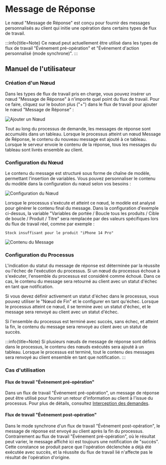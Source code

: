 # Message de Réponse

<PluginInfo name="workflow-response-message" link="/handbook/workflow-response-message" commercial="true"></PluginInfo>

Le nœud "Message de Réponse" est conçu pour fournir des messages personnalisés au client qui initie une opération dans certains types de flux de travail.

:::info{title=Note}
Ce nœud peut actuellement être utilisé dans les types de flux de travail "Événement pré-opération" et "Événement d'action personnalisé (mode synchrone)".
:::

## Manuel de l'utilisateur

### Création d'un Nœud

Dans les types de flux de travail pris en charge, vous pouvez insérer un nœud "Message de Réponse" à n'importe quel point du flux de travail. Pour ce faire, cliquez sur le bouton plus ("+") dans le flux de travail pour ajouter le nœud "Message de Réponse" :

![Ajouter un Nœud](https://static-docs.nocobase.com/eac2b3565e95e4ce59f340624062ed3d.png)

Tout au long du processus de demande, les messages de réponse sont accumulés dans un tableau. Lorsque le processus atteint un nœud Message de Réponse, le contenu du nouveau message est ajouté à ce tableau. Lorsque le serveur envoie le contenu de la réponse, tous les messages du tableau sont livrés ensemble au client.

### Configuration du Nœud

Le contenu du message est structuré sous forme de chaîne de modèle, permettant l'insertion de variables. Vous pouvez personnaliser le contenu du modèle dans la configuration du nœud selon vos besoins :

![Configuration du Nœud](https://static-docs.nocobase.com/d5fa5f4002d50baf3ba16048818fddfc.png)

Lorsque le processus s'exécute et atteint ce nœud, le modèle est analysé pour générer le contenu final du message. Dans la configuration d'exemple ci-dessus, la variable "Variables de portée / Boucle tous les produits / Cible de boucle / Produit / Titre" sera remplacée par des valeurs spécifiques lors du flux de travail réel, comme par exemple :

```
Stock insuffisant pour le produit "iPhone 14 Pro"
```

![Contenu du Message](https://static-docs.nocobase.com/06bd4a6b6ec499c853f0c39987f63a6a.png)

### Configuration du Processus

L'indication du statut du message de réponse est déterminée par la réussite ou l'échec de l'exécution du processus. Si un nœud du processus échoue à s'exécuter, l'ensemble du processus est considéré comme échoué. Dans ce cas, le contenu du message sera retourné au client avec un statut d'échec en tant que notification.

Si vous devez définir activement un statut d'échec dans le processus, vous pouvez utiliser le "Nœud de Fin" et le configurer en tant qu'échec. Lorsque le processus atteint ce nœud, il se termine avec un statut d'échec, et le message sera renvoyé au client avec un statut d'échec.

Si l'ensemble du processus est terminé avec succès, sans échec, et atteint la fin, le contenu du message sera renvoyé au client avec un statut de succès.

:::info{title=Note}
Si plusieurs nœuds de message de réponse sont définis dans le processus, le contenu des nœuds exécutés sera ajouté à un tableau. Lorsque le processus est terminé, tout le contenu des messages sera renvoyé au client ensemble en tant que notification.
:::

### Cas d'utilisation

#### Flux de travail "Événement pré-opération"

Dans un flux de travail "Événement pré-opération", un message de réponse peut être utilisé pour fournir un retour d'information au client à l'issue du processus. Pour plus de détails, consultez [Interception des demandes](../triggers/pre-action.md).

#### Flux de travail "Événement post-opération"

Dans le mode synchrone d'un flux de travail "Événement post-opération", le message de réponse est envoyé au client après la fin du processus. Contrairement au flux de travail "Événement pré-opération", où le résultat peut varier, le message affiché ici est toujours une notification de "succès". Cette constance se produit parce que l'opération déclenchée a déjà été exécutée avec succès, et la réussite du flux de travail lié n'affecte pas le résultat de l'opération d'origine.
